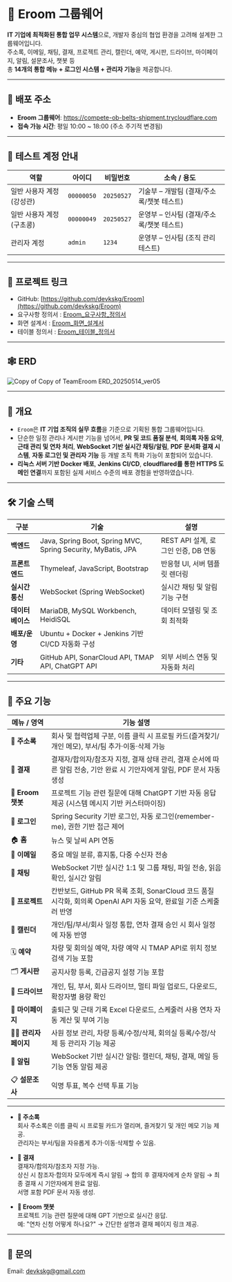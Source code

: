 # 📘 Eroom 그룹웨어  
**IT 기업에 최적화된 통합 업무 시스템**으로, 개발자 중심의 협업 환경을 고려해 설계한 그룹웨어입니다.  
주소록, 이메일, 채팅, 결재, 프로젝트 관리, 캘린더, 예약, 게시판, 드라이브, 마이페이지, 알림, 설문조사, 챗봇 등  
총 **14개의 통합 메뉴 + 로그인 시스템 + 관리자 기능**을 제공합니다.

---
## 🚀 배포 주소

- **Eroom 그룹웨어**: https://compete-ob-belts-shipment.trycloudflare.com
- **접속 가능 시간**: 평일 10:00 ~ 18:00 (주소 주기적 변경됨)

---

## 👤 테스트 계정 안내

| 역할 | 아이디 | 비밀번호 | 소속 / 용도 |
|------|--------|-----------|------------------------------|
| 일반 사용자 계정(강성관) | `00000050` | `20250527` | 기술부 – 개발팀 (결재/주소록/챗봇 테스트) |
| 일반 사용자 계정(구초콩) | `00000049` | `20250527` | 운영부 – 인사팀 (결재/주소록/챗봇 테스트) |
| 관리자 계정   | `admin`    | `1234`     | 운영부 – 인사팀 (조직 관리 테스트) |

---
## 🔗 프로젝트 링크  
- GitHub: [https://github.com/devkskg/Eroom](https://github.com/devkskg/Eroom)
- 요구사항 정의서 : [Eroom_요구사항_정의서](https://docs.google.com/spreadsheets/d/1FnjUiZ47b5gXDKNCxk-6f5R7QsUl4JaYwkxmnsJ0pGQ/edit?usp=sharing)
- 화면 설계서 : [Eroom_화면_설계서](https://www.figma.com/design/ZrAUIhsFwkzimaTK8K3gLM/%EA%B7%B8%EB%A3%B9%EC%9B%A8%EC%96%B4-Eroom-_%ED%99%94%EB%A9%B4%EC%A0%95%EC%9D%98%EC%84%9C?node-id=0-1&t=XkQXaov4YeZu58OZ-1)
- 테이블 정의서 : [Eroom_테이블_정의서](https://docs.google.com/spreadsheets/d/1i73eiJoRsjeHjq9QGhgr64stYZC7STOOYxxJWaY-3YE/edit?usp=sharing)

---

## 🕸️ ERD
![Copy of Copy of TeamEroom ERD_20250514_ver05](https://github.com/user-attachments/assets/e81831ff-17b8-403b-bcb0-40c3a476f384)


---

## 🧩 개요  
- `Eroom`은 **IT 기업 조직의 실무 흐름**을 기준으로 기획된 통합 그룹웨어입니다.  
- 단순한 일정 관리나 게시판 기능을 넘어서, **PR 및 코드 품질 분석**, **회의록 자동 요약**, **근태 관리 및 연차 처리**, **WebSocket 기반 실시간 채팅/알림**, **PDF 문서화 결재 시스템**, **자동 로그인 및 관리자 기능** 등 개발 조직 특화 기능이 포함되어 있습니다.  
- **리눅스 서버 기반 Docker 배포**, **Jenkins CI/CD**, **cloudflared를 통한 HTTPS 도메인 연결**까지 포함된 실제 서비스 수준의 배포 경험을 반영하였습니다.

---

## 🛠 기술 스택

| 구분 | 기술 | 설명 |
|------|------|------|
| **백엔드** | Java, Spring Boot, Spring MVC, Spring Security, MyBatis, JPA | REST API 설계, 로그인 인증, DB 연동 |
| **프론트엔드** | Thymeleaf, JavaScript, Bootstrap | 반응형 UI, 서버 템플릿 렌더링 |
| **실시간 통신** | WebSocket (Spring WebSocket) | 실시간 채팅 및 알림 기능 구현 |
| **데이터베이스** | MariaDB, MySQL Workbench, HeidiSQL | 데이터 모델링 및 조회 최적화 |
| **배포/운영** | Ubuntu + Docker + Jenkins 기반 CI/CD 자동화 구성 |
| **기타** | GitHub API, SonarCloud API, TMAP API, ChatGPT API | 외부 서비스 연동 및 자동화 처리 |

---

## 🚀 주요 기능

| 메뉴 / 영역 | 기능 설명 |
|--------------|------------|
| 📇 **주소록** | 회사 및 협력업체 구분, 이름 클릭 시 프로필 카드(즐겨찾기/개인 메모), 부서/팀 추가·이동·삭제 가능 |
| 📑 **결재** | 결재자/합의자/참조자 지정, 결재 상태 관리, 결재 순서에 따른 알림 전송, 기안 완료 시 기안자에게 알림, PDF 문서 자동 생성 |
| 💬 **Eroom 챗봇** | 프로젝트 기능 관련 질문에 대해 ChatGPT 기반 자동 응답 제공 (시스템 메시지 기반 커스터마이징)
| 🔐 **로그인** | Spring Security 기반 로그인, 자동 로그인(remember-me), 권한 기반 접근 제어 |
| 🏠 **홈** | 뉴스 및 날씨 API 연동 |
| 📧 **이메일** | 중요 메일 분류, 휴지통, 다중 수신자 전송 |
| 💬 **채팅** | WebSocket 기반 실시간 1:1 및 그룹 채팅, 파일 전송, 읽음 확인, 실시간 알림 |
| 📁 **프로젝트** | 칸반보드, GitHub PR 목록 조회, SonarCloud 코드 품질 시각화, 회의록 OpenAI API 자동 요약, 완료일 기준 스케줄러 반영 |
| 📅 **캘린더** | 개인/팀/부서/회사 일정 통합, 연차 결재 승인 시 회사 일정에 자동 반영 |
| 🗓 **예약** | 차량 및 회의실 예약, 차량 예약 시 TMAP API로 위치 정보 검색 기능 포함 |
| 🗂 **게시판** | 공지사항 등록, 긴급공지 설정 기능 포함 |
| 📂 **드라이브** | 개인, 팀, 부서, 회사 드라이브, 멀티 파일 업로드, 다운로드, 확장자별 용량 확인 |
| 👤 **마이페이지** | 출퇴근 및 근태 기록 Excel 다운로드, 스케줄러 사용 연차 자동 계산 및 부여 기능 |
| 🧑‍💼 **관리자 페이지** | 사원 정보 관리, 차량 등록/수정/삭제, 회의실 등록/수정/삭제 등 관리자 기능 제공 |
| 🔔 **알림** | WebSocket 기반 실시간 알림: 캘린더, 채팅, 결재, 메일 등 기능 연동 알림 제공 |
| 📋 **설문조사** | 익명 투표, 복수 선택 투표 기능 |

---

- **📇 주소록**  
  회사 주소록은 이름 클릭 시 프로필 카드가 열리며, 즐겨찾기 및 개인 메모 기능 제공.  
  관리자는 부서/팀을 자유롭게 추가·이동·삭제할 수 있음.

- **📑 결재**  
  결재자/합의자/참조자 지정 가능.  
  상신 시 참조자·합의자 모두에게 즉시 알림 → 합의 후 결재자에게 순차 알림 → 최종 결재 시 기안자에게 완료 알림.  
  서명 포함 PDF 문서 자동 생성.

- **💬 Eroom 챗봇**  
  프로젝트 기능 관련 질문에 대해 GPT 기반으로 실시간 응답.  
  예: "연차 신청 어떻게 하나요?" → 간단한 설명과 결재 페이지 링크 제공.

---

## 📧 문의  
Email: devkskg@gmail.com
